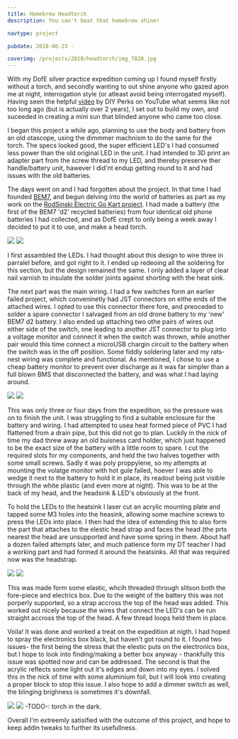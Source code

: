 ```yaml
---
title: Homebrew Headtorch
description: You can't beat that homebrew shine!

navtype: project

pubdate: 2018-06-23 -

coverimg: /projects/2018/headtorch/img_7020.jpg
---
```

With my DofE silver practice expedition coming up I found myself firstly without a torch, and secondly wanting to out shine anyone who gazed apon me at night, interrogation style (or atleast avoid being interrogated myself). Having seen the helpful [video](https://youtu.be/kl1UPoYSAow) by DIY Perks on YouTube what seems like not too long ago (but is actually over 2 years), I set out to build my own, and suceeded in creating a mini sun that blinded anyone who came too close.

I began this project a while ago, planning to use the body and battery from an old otascope, using the dimmmer machnism to do the same for the torch. The specs looked good, the super efficient LED's I had consumed less power than the old original LED in the unit. I had intended to 3D print an adapter part from the screw thread to my LED, and thereby preserve ther handle/battery unit, hawever I did'nt endup getting round to it and had issues with the old batteries.

The days went on and I had forgotten about the project. In that time I had founded [BEM7](http://bem7.tk), and begun delving into the world of batteries as part as my work on the [RodSinski Electric Go Kart project](http://kart.bem7.tk). I had made a battery (the first of the BEM7 'd2' recycled batteries) from four identical old phone batteries I had collected, and as DofE crept to only being a week away I decided to put it to use, and make a head torch.

<img class="post-image" src="img_6969.jpg">
<img class="post-image" src="img_6985.jpg">

I first assambled the LEDs. I had thought about this design to wire three in parralel before, and got right to it. I ended up redeoing all the soldering for this section, but the design remained the same. I only added a layer of clear nail varnish to insulate the solder joints against shorting with the heat sink.

The next part was the main wiring. I had a few switches form an earlier failed project, which conveninetly had JST connectors on eithe ends of the attached wires. I opted to use this connector there fore, and preoceded to solder a spare connector I salvaged from an old drone battery to my 'new' BEM7 d2 battery. I also ended up attaching two othe pairs of wires out either side of the switch, one leading to another JST connector to plug into a voltage monitor and connect it when the switch was thrown, while another pair would this time connect a microUSB chargin circuit to the battery when the switch was in the off position. Some fiddly soldering later and my rats-nest wiring was complete and functional. As mentioned, I chose to use a cheap battery monitor to prevent over discharge as it was far simpler than a full blown BMS that disconnected the battery, and was what I had laying around.

<img class="post-image" src="img_6995.jpg">
<img class="post-image" src="img_6997.jpg">


This was only three or four days from the expedition, so the pressure was on to finish the unit. I was struggling to find a suitable enclosure for the battery and wiring. I had attempted to usea heat formed piece of PVC I had flattened from a drain pipe, but this did not go to plan. Luckily in the nick of time my dad threw away an old buisness card holder, which just happened to be the exact size of the battery with a little room to spare. I cut the required slots for my components, and held the two halves together with some small screws. Sadly it was poly proppylene, so my attempts at mounting the volatge monitor with hot gule failed, hoever I was able to wedge it next to the battery to hold it in place, its readout being just visible through the white plastic (and even more at night). This was to be at the back of my head, and the headsink & LED's obviously at the front.

To hold the LEDs to the heatsink I laser cut an acrylic mounting plate and tapped some M3 holes into the heasink, allowing some machine screws to press the LEDs into place. I then had the idea of extending this to also form the part that attaches to the elestic head strap and faces the head (the prts nearest the head are unsupported and have some spring in them. About half a dozen failed attempts later, and much patience form my DT teacher I had a working part and had formed it around the heatsinks. All that was required now was the headstrap.

<img class="post-image" src="img_7015.jpg">
<img class="post-image" src="img_7018.jpg">

This was made form some elastic, whcih threaded through slitson both the fore-piece and electrics box. Due to the weight of the battery this was not porperly supported, so a strap accross the top of the head was added. This worked out nicely because the wires that connect the LED's can be run straight accross the top of the head. A few thread loops held them in place.

Voila! It was done and worked a treat on the expedition at nigth. I had hoped to spray the electronics box black, but haven't got round to it. I found two issues- the first being  the stress that the elestic puts on the electronics box, but I hope to look into finding/making a better box anyway - thankfully this issue was spotted now and can be addressed. The second is that the acrylic reflects some light out it's edges and down into my eyes. I solved this in the nick of time with some aluminium foil, but I will look into creating a proper block to stop this issue. I also hope to add a dimmer switch as well, the blinging brighness is sometimes it's downfall.

<img class="post-image" src="img_7020.jpg">
<img class="post-image" src=".jpg"> -TODO-: torch in the dark.

Overall I'm extreemly satisified with the outcome of this project, and hope to keep addin tweaks to further its usefullness.

